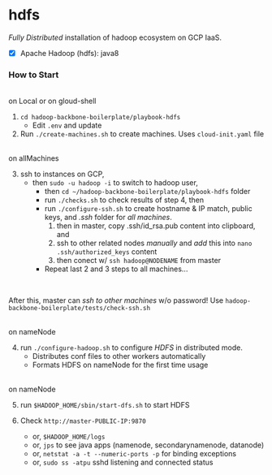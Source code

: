 # hdfs

*Fully Distributed* installation of hadoop ecosystem on GCP IaaS.

- [x] Apache Hadoop (hdfs): java8


### How to Start

<br>on Local or on gloud-shell<br>

1. `cd hadoop-backbone-boilerplate/playbook-hdfs`
    - Edit `.env` and update
2. Run `./create-machines.sh` to create machines. Uses `cloud-init.yaml` file

<br>on allMachines<br>

3. ssh to instances on GCP, 
    - then `sudo -u hadoop -i` to switch to hadoop user, 
        - then `cd ~/hadoop-backbone-boilerplate/playbook-hdfs` folder
        - run `./checks.sh` to check results of step 4, then
        - run `./configure-ssh.sh` to create hostname & IP match, public keys, and _.ssh_ folder for *all machines*.
            1. then in master, copy .ssh/id_rsa.pub content into clipboard, and 
            2. ssh to other related nodes *manually* and _add_ this into `nano .ssh/authorized_keys` content
            3. then conect w/ `ssh hadoop@NODENAME` from master
        - Repeat last 2 and 3 steps to all machines...

<br>

After this, master can _ssh to other machines_ w/o password! Use `hadoop-backbone-boilerplate/tests/check-ssh.sh`

<br>on nameNode<br>

4. run `./configure-hadoop.sh` to configure _HDFS_ in distributed mode. 
    - Distributes conf files to other workers automatically
    - Formats HDFS on nameNode for the first time usage

<br>on nameNode<br>

5. run `$HADOOP_HOME/sbin/start-dfs.sh` to start HDFS

6. Check `http://master-PUBLIC-IP:9870`
    - or, `$HADOOP_HOME/logs`
    - or, `jps` to see java apps (namenode, secondarynamenode, datanode)
    - or, `netstat -a -t --numeric-ports -p` for binding exceptions
    - or, `sudo ss -atpu` sshd listening and connected status
